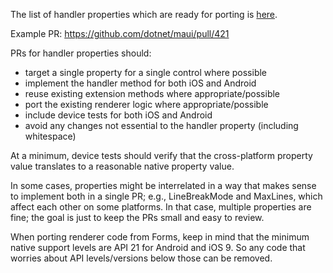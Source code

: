 The list of handler properties which are ready for porting is [here](https://github.com/dotnet/maui/projects/4).

Example PR: https://github.com/dotnet/maui/pull/421

PRs for handler properties should:

- target a single property for a single control where possible
- implement the handler method for both iOS and Android
- reuse existing extension methods where appropriate/possible
- port the existing renderer logic where appropriate/possible
- include device tests for both iOS and Android
- avoid any changes not essential to the handler property (including whitespace)

At a minimum, device tests should verify that the cross-platform property value translates to a reasonable native property value. 

In some cases, properties might be interrelated in a way that makes sense to implement both in a single PR; e.g., LineBreakMode and MaxLines, which affect each other on some platforms. In that case, multiple properties are fine; the goal is just to keep the PRs small and easy to review.

When porting renderer code from Forms, keep in mind that the minimum native support levels are API 21 for Android and iOS 9. So any code that worries about API levels/versions below those can be removed.